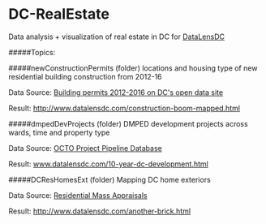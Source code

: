 # DC-RealEstate
Data analysis + visualization of real estate in DC for [DataLensDC](www.datalensdc.com)

#####Topics:

#####newConstructionPermits (folder)
locations and housing type of new residential building construction from 2012-16

Data Source: [Building permits 2012-2016 on DC's open data site](opendata.dc.gov) 

Result: http://www.datalensdc.com/construction-boom-mapped.html

#####dmpedDevProjects (folder)
DMPED development projects across wards, time and property type

Data Source: [OCTO Project Pipeline Database](https://octo.quickbase.com/db/bgk8b4c4n?a=Mobile_Dashboard)

Result: www.datalensdc.com/10-year-dc-development.html

#####DCResHomesExt (folder)
Mapping DC home exteriors

Data Source: [Residential Mass Appraisals](http://opendata.dc.gov/datasets/c5fb3fbe4c694a59a6eef7bf5f8bc49a_25)

Result: http://www.datalensdc.com/another-brick.html
